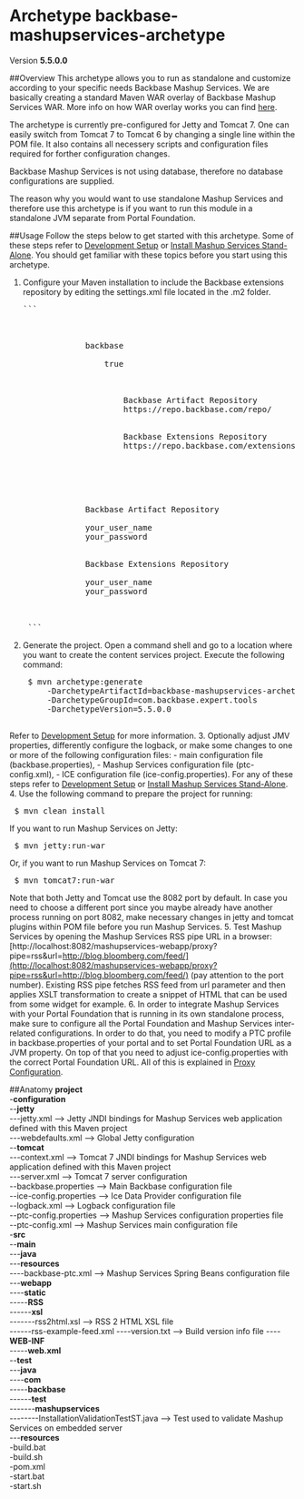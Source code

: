 # Archetype backbase-mashupservices-archetype

Version **5.5.0.0**

##Overview
This archetype allows you to run as standalone and customize according to your specific needs Backbase Mashup Services. We are basically creating a standard Maven WAR overlay of Backbase Mashup Services WAR. More info on how WAR overlay works you can find [here](http://maven.apache.org/plugins/maven-war-plugin/overlays.html).

The archetype is currently pre-configured for Jetty and Tomcat 7. One can easily switch from Tomcat 7 to Tomcat 6 by changing a single line within the POM file. It also contains all necessery scripts and configuration files required for forther configuration changes. 

Backbase Mashup Services is not using database, therefore no database configurations are supplied.

The reason why you would want to use standalone Mashup Services and therefore use this archetype is if you want to run this module in a standalone JVM separate from Portal Foundation.

##Usage
Follow the steps below to get started with this archetype. Some of these steps refer to [Development Setup](https://my.backbase.com/resources/documentation/portal/devd_mave.html) or [Install Mashup Services Stand-Alone](https://my.backbase.com/resources/documentation/portal/inst_tcat.html#inst_tcat_mash). You should get familiar with these topics before you start using this archetype.

1. Configure your Maven installation to include the Backbase extensions repository by editing the settings.xml file located in the .m2 folder. 
    <pre>```    
    <settings xmlns="http://maven.apache.org/SETTINGS/1.0.0" xmlns:xsi="http://www.w3.org/2001/XMLSchema-instance" xsi:schemalocation="http://maven.apache.org/SETTINGS/1.0.0 http://maven.apache.org/xsd/settings-1.0.0.xsd">
        <profiles>
            <profile>
                <id>backbase</id>
                <activation>
                    <activeByDefault>true</activeByDefault>
                </activation>
                <repositories>
                    <repository>
                        <id>Backbase Artifact Repository</id>
                        <url>https://repo.backbase.com/repo/</url>
                    </repository>
                    <repository>
                        <id>Backbase Extensions Repository</id>
                        <url>https://repo.backbase.com/extensions/</url>
                    </repository>
                </repositories>
            </profile>
        </profiles>
        <servers>
            <server>
                <id>Backbase Artifact Repository</id>
                <!--Please change your_user_name and your_password below-->
                <username>your_user_name</username>
                <password>your_password</password>
            </server>
            <server>
                <id>Backbase Extensions Repository</id>
                <!--Please change your_user_name and your_password below-->
                <username>your_user_name</username>
                <password>your_password</password>
            </server>
        </servers>
    </settings>
    ```</pre>
2. Generate the project. Open a command shell and go to a location where you want to create the content services project. Execute the following command:
	<pre>
    $ mvn archetype:generate
        -DarchetypeArtifactId=backbase-mashupservices-archetype
        -DarchetypeGroupId=com.backbase.expert.tools
        -DarchetypeVersion=5.5.0.0
    </pre>
Refer to [Development Setup](https://my.backbase.com/resources/documentation/portal/devd_mave.html) for more information. 
3. Optionally adjust JMV properties, differently configure the logback, or make some changes to one or more of the following configuration files:
    - main configuration file (backbase.properties),
    - Mashup Services configuration file (ptc-config.xml),
    - ICE configuration file (ice-config.properties).
For any of these steps refer to [Development Setup](https://my.backbase.com/resources/documentation/portal/devd_mave.html) or [Install Mashup Services Stand-Alone](https://my.backbase.com/resources/documentation/portal/inst_tcat.html#inst_tcat_mash).
4. Use the following command to prepare the project for running:
    <pre>
    $ mvn clean install
    </pre>
If you want to run Mashup Services on Jetty:  
    <pre>
    $ mvn jetty:run-war
    </pre>
Or, if you want to run Mashup Services on Tomcat 7:
    <pre>
    $ mvn tomcat7:run-war
    </pre>
Note that both Jetty and Tomcat use the 8082 port by default. In case you need to choose a different port since you maybe already have another process running on port 8082, make necessary changes in jetty and tomcat plugins within POM file before you run Mashup Services.
5. Test Mashup Services by opening the Mashup Services RSS pipe URL in a browser: [http://localhost:8082/mashupservices-webapp/proxy?pipe=rss&url=http://blog.bloomberg.com/feed/](http://localhost:8082/mashupservices-webapp/proxy?pipe=rss&url=http://blog.bloomberg.com/feed/) (pay attention to the port number). Existing RSS pipe fetches RSS feed from url parameter and then applies XSLT transformation to create a snippet of HTML that can be used from some widget for example.
6. In order to integrate Mashup Services with your Portal Foundation that is running in its own standalone process, make sure to configure all the Portal Foundation and Mashup Services inter-related configurations. In order to do that, you need to modify a PTC profile in backbase.properties of your portal and to set Portal Foundation URL as a JVM property. On top of that you need to adjust ice-config.properties with the correct Portal Foundation URL. All of this is explained in [Proxy Configuration](https://my.backbase.com/resources/documentation/portal/inst_conf.html#inst_conf_prox).

##Anatomy
**project**  
-**configuration**  
--**jetty**  
---jetty.xml --> Jetty JNDI bindings for Mashup Services web application defined with this Maven project  
---webdefaults.xml --> Global Jetty configuration     
--**tomcat**  
---context.xml --> Tomcat 7 JNDI bindings for Mashup Services web application defined with this Maven project   
---server.xml --> Tomcat 7 server configuration  
--backbase.properties --> Main Backbase configuration file  
--ice-config.properties --> Ice Data Provider configuration file   
--logback.xml --> Logback configuration file  
--ptc-config.properties --> Mashup Services configuration properties file  
--ptc-config.xml --> Mashup Services main configuration file    
-**src**  
--**main**  
---**java**  
---**resources**  
----backbase-ptc.xml --> Mashup Services Spring Beans configuration file 
---**webapp**    
----**static**  
-----**RSS**  
------**xsl**  
-------rss2html.xsl --> RSS 2 HTML XSL file  
------rss-example-feed.xml
----version.txt --> Build version info file
----**WEB-INF**  
-----**web.xml**  
--**test**  
---**java**   
----**com**  
-----**backbase**  
------**test**  
-------**mashupservices**  
--------InstallationValidationTestST.java --> Test used to validate Mashup Services on embedded server  
---**resources**  
-build.bat  
-build.sh  
-pom.xml  
-start.bat  
-start.sh  
